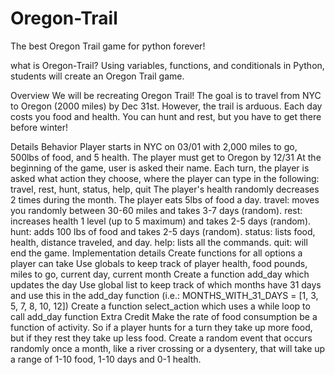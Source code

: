 # Oregon-Trail
The best  Oregon Trail game for python forever!

what is Oregon-Trail?
Using variables, functions, and conditionals in Python, students will create an Oregon Trail game.

Overview
We will be recreating Oregon Trail! The goal is to travel from NYC to Oregon (2000 miles) by Dec 31st. However, the trail is arduous. Each day costs you food and health. You can hunt and rest, but you have to get there before winter!

Details
Behavior
Player starts in NYC on 03/01 with 2,000 miles to go, 500lbs of food, and 5 health.
The player must get to Oregon by 12/31
At the beginning of the game, user is asked their name.
Each turn, the player is asked what action they choose, where the player can type in the following: travel, rest, hunt, status, help, quit
The player's health randomly decreases 2 times during the month.
The player eats 5lbs of food a day.
travel: moves you randomly between 30-60 miles and takes 3-7 days (random).
rest: increases health 1 level (up to 5 maximum) and takes 2-5 days (random).
hunt: adds 100 lbs of food and takes 2-5 days (random).
status: lists food, health, distance traveled, and day.
help: lists all the commands.
quit: will end the game.
Implementation details
Create functions for all options a player can take
Use globals to keep track of player health, food pounds, miles to go, current day, current month
Create a function add_day which updates the day
Use global list to keep track of which months have 31 days and use this in the add_day function (i.e.: MONTHS_WITH_31_DAYS = [1, 3, 5, 7, 8, 10, 12])
Create a function select_action which uses a while loop to call add_day function
Extra Credit
Make the rate of food consumption be a function of activity. So if a player hunts for a turn they take up more food, but if they rest they take up less food.
Create a random event that occurs randomly once a month, like a river crossing or a dysentery, that will take up a range of 1-10 food, 1-10 days and 0-1 health.
